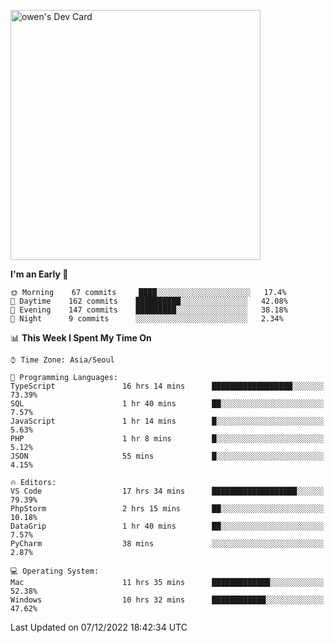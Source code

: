 <a href="https://app.daily.dev/owen_9066"><img src="https://api.daily.dev/devcards/51e5c69f10114f2abe0ae390c27b0828.png?r=hyb" width="400" alt="owen's Dev Card"/></a>

 
 <!--START_SECTION:waka-->
**I'm an Early 🐤** 

```text
🌞 Morning    67 commits     ████░░░░░░░░░░░░░░░░░░░░░   17.4% 
🌆 Daytime    162 commits    ██████████░░░░░░░░░░░░░░░   42.08% 
🌃 Evening    147 commits    █████████░░░░░░░░░░░░░░░░   38.18% 
🌙 Night      9 commits      ░░░░░░░░░░░░░░░░░░░░░░░░░   2.34%

```


📊 **This Week I Spent My Time On** 

```text
⌚︎ Time Zone: Asia/Seoul

💬 Programming Languages: 
TypeScript               16 hrs 14 mins      ██████████████████░░░░░░░   73.39% 
SQL                      1 hr 40 mins        ██░░░░░░░░░░░░░░░░░░░░░░░   7.57% 
JavaScript               1 hr 14 mins        █░░░░░░░░░░░░░░░░░░░░░░░░   5.63% 
PHP                      1 hr 8 mins         █░░░░░░░░░░░░░░░░░░░░░░░░   5.12% 
JSON                     55 mins             █░░░░░░░░░░░░░░░░░░░░░░░░   4.15%

🔥 Editors: 
VS Code                  17 hrs 34 mins      ███████████████████░░░░░░   79.39% 
PhpStorm                 2 hrs 15 mins       ██░░░░░░░░░░░░░░░░░░░░░░░   10.18% 
DataGrip                 1 hr 40 mins        ██░░░░░░░░░░░░░░░░░░░░░░░   7.57% 
PyCharm                  38 mins             ░░░░░░░░░░░░░░░░░░░░░░░░░   2.87%

💻 Operating System: 
Mac                      11 hrs 35 mins      █████████████░░░░░░░░░░░░   52.38% 
Windows                  10 hrs 32 mins      ████████████░░░░░░░░░░░░░   47.62%

```


 Last Updated on 07/12/2022 18:42:34 UTC
<!--END_SECTION:waka-->
